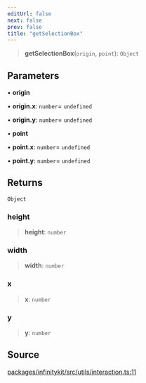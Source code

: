 ```yaml
---
editUrl: false
next: false
prev: false
title: "getSelectionBox"
---
```


> **getSelectionBox**(`origin`, `point`): `Object`

## Parameters

• **origin**

• **origin\.x**: `number`= `undefined`

• **origin\.y**: `number`= `undefined`

• **point**

• **point\.x**: `number`= `undefined`

• **point\.y**: `number`= `undefined`

## Returns

`Object`

### height

> **height**: `number`

### width

> **width**: `number`

### x

> **x**: `number`

### y

> **y**: `number`

## Source

[packages/infinitykit/src/utils/interaction.ts:11](https://github.com/nodenogg-in/alpha-p2p/blob/1896b55/packages/infinitykit/src/utils/interaction.ts#L11)
